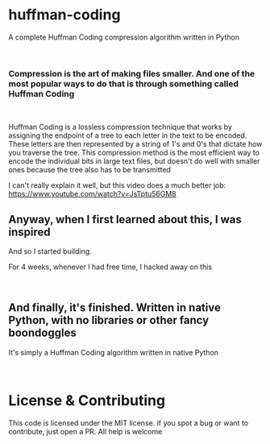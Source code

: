 # huffman-coding
A complete Huffman Coding compression algorithm written in Python

<br>

### Compression is the art of making files smaller. And one of the most popular ways to do that is through something called Huffman Coding

<br>

Huffman Coding is a lossless compression technique that works by assigning the endpoint of a tree to each letter in the text to be encoded.
These letters are then represented by a string of 1's and 0's that dictate how you traverse the tree.
This compression method is the most efficient way to encode the individual bits in large text files, but doesn't do well with smaller ones because the tree also has to be transmitted

I can't really explain it well, but this video does a much better job: https://www.youtube.com/watch?v=JsTptu56GM8

## Anyway, when I first learned about this, I was inspired

And so I started building.

For 4 weeks, whenever I had free time, I hacked away on this

<br>

## And finally, it's finished. Written in native Python, with no libraries or other fancy boondoggles 

It's simply a Huffman Coding algorithm written in native Python

<br>

# License & Contributing
This code is licensed under the MIT license. if you spot a bug or want to contribute, just open a PR.
All help is welcome
